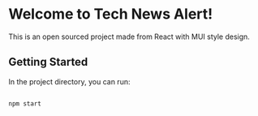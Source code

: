 # Welcome to Tech News Alert!

This is an open sourced project made from React with MUI style design.

## Getting Started

In the project directory, you can run:
```bash

npm start

```
